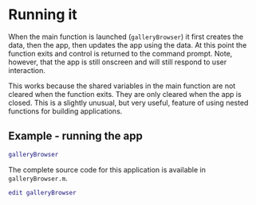 # Running it

When the main function is launched (`galleryBrowser`) it first creates the data, then the app, then updates the app using the data. At this point the function exits and control is returned to the command prompt. Note, however, that the app is still onscreen and will still respond to user interaction.

This works because the shared variables in the main function are not cleared when the function exits. They are only cleared when the app is closed. This is a slightly unusual, but very useful, feature of using nested functions for building applications.

## Example - running the app

```matlab
galleryBrowser
```

The complete source code for this application is available in `galleryBrowser.m`.

```matlab
edit galleryBrowser 
```